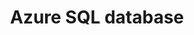 ---
title: Azure SQL database
permalink: /docs/projects/sql/
redirect_to: https://azure.microsoft.com/en-us/topic/what-is-kubernetes/
excerpt: Azure SQL Database is the intelligent, scalable, cloud database service that provides the broadest SQL Server engine compatibility and up to a 212% return on investment.
header:
  overlay_image: 
  overlay_full: true
  teaser: /assets/images/c_sql.png
# icons:
#   - url: /assets/images/ICON_rpi.PNG
#     target: /ai-at-edge/docs/rpi_kubernetes/
#     title: Kubernetes cluster examples
# difficulty: MEDIUM
last_modified_at: 2019-12-20
tags: ["catalog","azure","edge"]
---